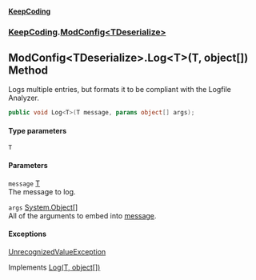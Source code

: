 #### [KeepCoding](index.md 'index')
### [KeepCoding](KeepCoding.md 'KeepCoding').[ModConfig&lt;TDeserialize&gt;](ModConfig.TDeserialize..md 'KeepCoding.ModConfig&lt;TDeserialize&gt;')
## ModConfig&lt;TDeserialize&gt;.Log&lt;T&gt;(T, object[]) Method
Logs multiple entries, but formats it to be compliant with the Logfile Analyzer.  
```csharp
public void Log<T>(T message, params object[] args);
```
#### Type parameters
<a name='KeepCoding.ModConfig.TDeserialize..Log.T.(T.object..).T'></a>
`T`  
  
#### Parameters
<a name='KeepCoding.ModConfig.TDeserialize..Log.T.(T.object..).message'></a>
`message` [T](ModConfig.TDeserialize..Log.O8ILTuyyeOxq9SD2Yhyv+Q.md#KeepCoding.ModConfig.TDeserialize..Log.T.(T.object..).T 'KeepCoding.ModConfig&lt;TDeserialize&gt;.Log&lt;T&gt;(T, object[]).T')  
The message to log.
  
<a name='KeepCoding.ModConfig.TDeserialize..Log.T.(T.object..).args'></a>
`args` [System.Object](https://docs.microsoft.com/en-us/dotnet/api/System.Object 'System.Object')[[]](https://docs.microsoft.com/en-us/dotnet/api/System.Array 'System.Array')  
All of the arguments to embed into [message](ModConfig.TDeserialize..Log.O8ILTuyyeOxq9SD2Yhyv+Q.md#KeepCoding.ModConfig.TDeserialize..Log.T.(T.object..).message 'KeepCoding.ModConfig&lt;TDeserialize&gt;.Log&lt;T&gt;(T, object[]).message').
  
#### Exceptions
[UnrecognizedValueException](UnrecognizedValueException.md 'KeepCoding.Internal.UnrecognizedValueException')  

Implements [Log<T>(T, object[])](ILog.Log.HWlPrcOi+ru2nlGrnQnZCg.md 'KeepCoding.ILog.Log&lt;T&gt;(T, object[])')  
